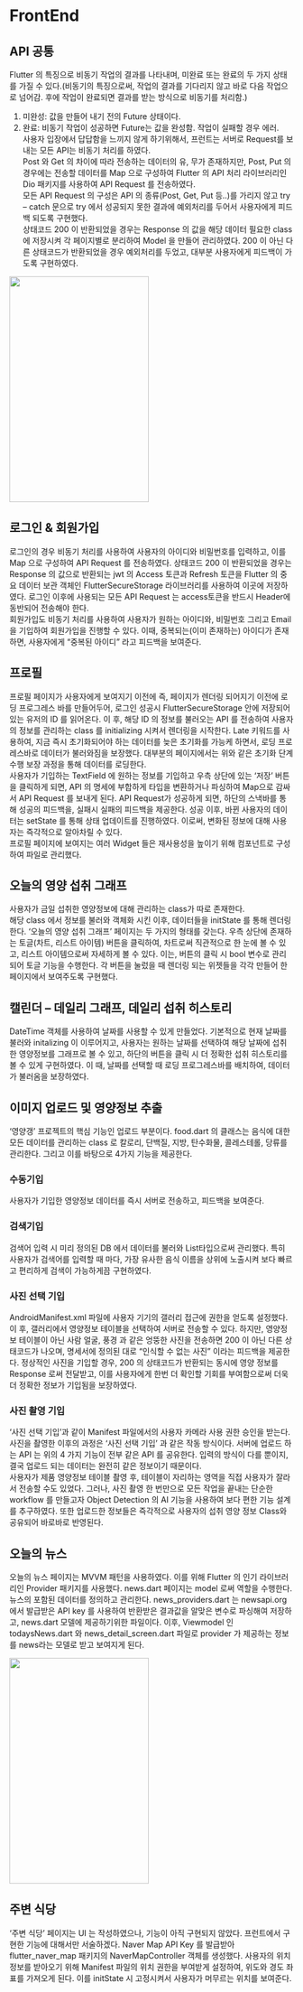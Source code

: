 # FrontEnd

## API 공통
Flutter 의 특징으로 비동기 작업의 결과를 나타내며, 미완료 또는 완료의 두 가지 상태를  가질 수 
있다.(비동기의 특징으로써, 작업의 결과를 기다리지 않고 바로 다음 작업으로 넘어감. 후에 작업이 
완료되면 결과를 받는 방식으로 비동기를 처리함.)<br> 
1. 미완성: 값을 만들어 내기 전의 Future<T> 상태이다. <br>
2. 완료: 비동기 작업이 성공하면 Future<T>는 값을 완성함. 작업이 실패할 경우 에러. <br>
사용자 입장에서 답답함을 느끼지 않게 하기위해서, 프런트는 서버로 Request를 보내는 모든 API는 
비동기 처리를 하였다.  <br>
Post 와 Get 의 차이에 따라 전송하는 데이터의 유, 무가 존재하지만, Post, Put 의 경우에는 전송할 
데이터를 Map 으로 구성하여 Flutter 의 API 처리 라이브러리인 Dio 패키지를 사용하여 API 
Request 를 전송하였다. <br>
모든 API Request 의 구성은 API 의 종류(Post, Get, Put 등..)를 가리지 않고 try – catch 문으로 
try 에서 성공되지 못한 결과에 예외처리를 두어서 사용자에게 피드백 되도록 구현했다. <br>
상태코드 200 이 반환되었을 경우는 Response 의 값을 해당 데이터 필요한 class 에 저장시켜 각 
페이지별로 분리하여 Model 을 만들어 관리하였다. 200 이 아닌 다른 상태코드가 반환되었을 경우 
예외처리를 두었고, 대부분 사용자에게 피드백이 가도록 구현하였다.<br>

<img src="https://github.com/neoman-omyeon-go/Flutter_main/assets/90908005/2b387740-c48e-4d70-bdbd-b3ad09d15323" width = "70%" height = "400">

## 로그인 & 회원가입 
로그인의 경우 비동기 처리를 사용하여 사용자의 아이디와 비밀번호를 입력하고, 이를 Map 으로 
구성하여 API Request 를 전송하였다.  상태코드 200 이 반환되었을 경우는 Response 의 값으로 
반환되는 jwt 의 Access 토큰과 Refresh 토큰을 Flutter 의 중요 데이터 보관 객체인 
FlutterSecureStorage 라이브러리를 사용하여 이곳에 저장하였다. 로그인 이후에 사용되는 모든 API 
Request 는 access토큰을 반드시 Header에 동반되어 전송해야 한다.  <br>
회원가입도 비동기 처리를 사용하여 사용자가 원하는 아이디와, 비밀번호 그리고 Email 을 기입하여 
회원가입을 진행할 수 있다. 이때, 중복되는(이미 존재하는) 아이디가 존재하면, 사용자에게 “중복된 
아이디” 라고 피드백을 보여준다. <br>
## 프로필 
프로필 페이지가 사용자에게 보여지기 이전에 즉, 페이지가 렌더링 되어지기 이전에 로딩 프로그레스 
바를 만들어두어, 로그인 성공시 FlutterSecureStorage 안에 저장되어 있는 유저의 ID 를 읽어온다. 
이 후, 해당 ID 의 정보를 불러오는 API 를 전송하여 사용자의 정보를 관리하는 class 를 initializing 
시켜서 렌더링을 시작한다. Late 키워드를 사용하여, 지금 즉시 초기화되어야 하는 데이터를 늦은 
초기화를 가능케 하면서, 로딩 프로레스바로 데이터가 불러와짐을 보장했다. 대부분의 페이지에서는 
위와 같은 초기화 단계 수행 보장 과정을 통해 데이터를 로딩한다. <br>
사용자가 기입하는 TextField 에 원하는 정보를 기입하고 우측 상단에 있는 ‘저장’ 버튼을 클릭하게 
되면, API 의 명세에 부합하게 타입을 변환하거나 파싱하여 Map으로 감싸서 API Request 를 보내게 
된다. API Request가 성공하게 되면, 하단의 스낵바를 통해 성공의 피드백을, 실패시 실패의 피드백을 
제공한다. 성공 이후, 바뀐 사용자의 데이터는 setState 를 통해 상태 업데이트를 진행하였다. 이로써, 
변화된 정보에 대해 사용자는 즉각적으로 알아차릴 수 있다.<br> 
프로필 페이지에 보여지는 여러 Widget 들은 재사용성을 높이기 위해 컴포넌트로 구성하여 파일로 
관리했다. <br>

## 오늘의 영양 섭취 그래프 
사용자가 금일 섭취한 영양정보에 대해 관리하는 class가 따로 존재한다. <br>
해당 class 에서 정보를 불러와 객체화 시킨 이후, 데이터들을 initState 를 통해 렌더링 한다. ‘오늘의 
영양 섭취 그래프’ 페이지는 두 가지의 형태를 갖는다. 우측 상단에 존재하는 토글(차트, 리스트 
아이템) 버튼을 클릭하여, 차트로써 직관적으로 한 눈에 볼 수 있고, 리스트 아이템으로써 자세하게 
볼 수 있다. 이는, 버튼의 클릭 시 bool 변수로 관리되어 토글 기능을 수행한다. 각 버튼을 눌렀을 때 
렌더링 되는 위젯들을 각각 만들어 한 페이지에서 보여주도록 구현했다.<br>


## 캘린더 – 데일리 그래프, 데일리 섭취 히스토리 
DateTime 객체를 사용하여 날짜를 사용할 수 있게 만들었다. 기본적으로 현재 날짜를 불러와 
initalizing 이 이루어지고, 사용자는 원하는 날짜를 선택하여 해당 날짜에 섭취한 영양정보를 그래프로 
볼 수 있고, 하단의 버튼을 클릭 시 더 정확한 섭취 히스토리를 볼 수 있게 구현하였다. 이 때, 
날짜를 선택할 때 로딩 프로그레스바를 배치하여, 데이터가 불러옴을 보장하였다. <br>

## 이미지 업로드 및 영양정보 추출 
‘영양갱’ 프로젝트의 핵심 기능인 업로드 부분이다. food.dart 의 클래스는 음식에 대한 모든 데이터를 
관리하는 class 로 칼로리, 단백질, 지방, 탄수화물, 콜레스테롤, 당류를 관리한다. 그리고 이를 
바탕으로 4가지 기능을 제공한다. <br>

### 수동기입
사용자가 기입한 영양정보 데이터를 즉시 서버로 전송하고, 피드백을 보여준다. <br>

### 검색기입
검색어 입력 시 미리 정의된 DB 에서 데이터를 불러와 List<String>타입으로써 관리했다. 
특히 사용자가 검색어를 입력할 때 마다, 가장 유사한 음식 이름을 상위에 노출시켜 보다 빠르고 
편리하게 검색이 가능하게끔 구현하였다. <br>

### 사진 선택 기입
AndroidManifest.xml 파일에 사용자 기기의 갤러리 접근에 권한을 얻도록 설정했다. 
이 후, 갤러리에서 영양정보 테이블을 선택하여 서버로 전송할 수 있다. 하지만, 영양정보 테이블이 
아닌 사람 얼굴, 풍경 과 같은 엉뚱한 사진을 전송하면 200 이 아닌 다른 상태코드가 나오며, 
명세서에 정의된 대로 “인식할 수 없는 사진” 이라는 피드백을 제공한다. 정상적인 사진을 기입할 
경우, 200 의 상태코드가 반환되는 동시에 영양 정보를 Response 로써 전달받고, 이를 사용자에게 
한번 더 확인할 기회를 부여함으로써 더욱 더 정확한 정보가 기입됨을 보장하였다. <br>

### 사진 촬영 기입
‘사진 선택 기입’과 같이 Manifest 파일에서의 사용자 카메라 사용 권한 승인을 
받는다. 사진을 촬영한 이후의 과정은 ‘사진 선택 기입’ 과 같은 작동 방식이다. 
서버에 업로드 하는 API 는 위의 4 가지 기능이 전부 같은 API 를 공유한다. 입력의 방식이 다를 
뿐이지, 결국 업로드 되는 데이터는 완전히 같은 정보이기 때문이다. <br>
사용자가 제품 영양정보 테이블 촬영 후, 테이블이 자리하는 영역을 직접 사용자가 잘라서 전송할 
수도 있었다. 그러나, 사진 촬영 한 번만으로 모든 작업을 끝내는 단순한 workflow 를 만들고자 
Object Detection 의 AI 기능을 사용하여 보다 편한 기능 설계를 추구하였다. 또한 업로드한 정보들은 
즉각적으로 사용자의 섭취 영양 정보 Class와 공유되어 바로바로 반영된다.<br>

## 오늘의 뉴스 
오늘의 뉴스 페이지는 MVVM 패턴을 사용하였다. 이를 위해 Flutter 의 인기 라이브러리인 
Provider 패키지를 사용했다. news.dart 페이지는 model 로써 역할을 수행한다. 뉴스의 포함된 
데이터를 정의하고 관리한다. news_providers.dart 는 newsapi.org 에서 발급받은 API key 를 
사용하여 반환받은 결과값을 알맞은 변수로 파싱해여 저장하고, news.dart 모델에 제공하기위한 
파일이다. 이후, Viewmodel 인 todaysNews.dart 와 news_detail_screen.dart 파일로 provider 가 
제공하는 정보를 news라는 모델로 받고 보여지게 된다.<br>

<img src="https://github.com/neoman-omyeon-go/Flutter_main/assets/90908005/2f1a3c01-7c84-4f01-9a05-8f5a5e4e6ef6" width = "70%" height = "400">

## 주변 식당 
‘주변 식당’ 페이지는 UI 는 작성하였으나, 기능이 아직 구현되지 않았다. 프런트에서 구현한 기능에 
대해서만 서술하겠다. Naver Map API Key 를 발급받아 flutter_naver_map 패키지의 
NaverMapController 객체를 생성했다. 사용자의 위치 정보를 받아오기 위해 Manifest 파일의 위치 
권한을 부여받게 설정하여, 위도와 경도 좌표를 가져오게 된다. 이를 initState 시 고정시켜서 
사용자가 머무르는 위치를 보여준다.<br>














